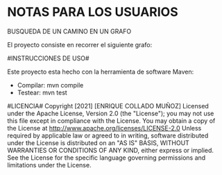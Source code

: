 # NOTAS PARA LOS USUARIOS #

BUSQUEDA DE UN CAMINO EN UN GRAFO

El proyecto consiste en recorrer el siguiente grafo:



#INSTRUCCIONES DE USO#

Este proyecto esta hecho con la herramienta de software Maven:

*  Compilar: 
mvn compile
*  Testear:
mvn test

#LICENCIA#
Copyright [2021] [ENRIQUE COLLADO MUÑOZ]
Licensed under the Apache License, Version 2.0 (the "License");
you may not use this file except in compliance with the License.
You may obtain a copy of the License at
http://www.apache.org/licenses/LICENSE-2.0
Unless required by applicable law or agreed to in writing,
software
distributed under the License is distributed on an "AS IS" BASIS,
WITHOUT WARRANTIES OR CONDITIONS OF ANY KIND, either express or
implied.
See the License for the specific language governing permissions
and
limitations under the License.

 